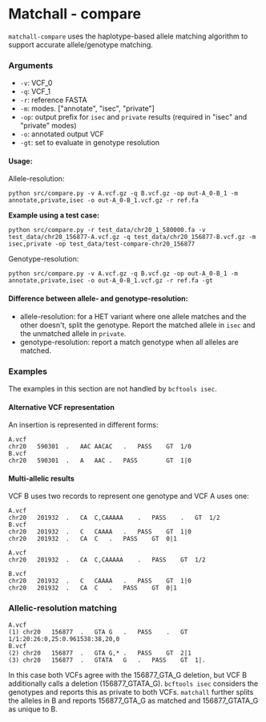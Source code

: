 # Matchall - compare

`matchall-compare` uses the haplotype-based allele matching algorithm to support accurate allele/genotype matching.

### Arguments
- `-v`: VCF_0
- `-q`: VCF_1
- `-r`: reference FASTA
- `-m`: modes. ["annotate", "isec", "private"]
- `-op`: output prefix for `isec` and `private` results (required in "isec" and "private" modes)
- `-o`: annotated output VCF
- `-gt`: set to evaluate in genotype resolution

#### Usage:

Allele-resolution:
```
python src/compare.py -v A.vcf.gz -q B.vcf.gz -op out-A_0-B_1 -m annotate,private,isec -o out-A_0-B_1.vcf.gz -r ref.fa
```

**Example using a test case:**
```
python src/compare.py -r test_data/chr20_1_580000.fa -v test_data/chr20_156877-A.vcf.gz -q test_data/chr20_156877-B.vcf.gz -m isec,private -op test_data/test-compare-chr20_156877
```

Genotype-resolution:
```
python src/compare.py -v A.vcf.gz -q B.vcf.gz -op out-A_0-B_1 -m annotate,private,isec -o out-A_0-B_1.vcf.gz -r ref.fa -gt
```

#### Difference between allele- and genotype-resolution:
- allele-resolution: for a HET variant where one allele matches and the other doesn't, split the genotype. Report the matched allele in `isec` and the unmatched allele in `private`. 
- genotype-resolution: report a match genotype when all alleles are matched.

### Examples

The examples in this section are not handled by `bcftools isec`.

#### Alternative VCF representation
An insertion is represented in different forms:
```
A.vcf
chr20	590301	.	AAC	AACAC	.	PASS	GT	1/0
B.vcf
chr20	590301	.	A	AAC	.	PASS		GT	1|0
```

#### Multi-allelic results
VCF B uses two records to represent one genotype and VCF A uses one:
```
A.vcf
chr20	201932	.	CA	C,CAAAAA	.	PASS	.	GT	1/2
B.vcf
chr20	201932	.	C	CAAAA	.	PASS	GT	1|0
chr20	201932	.	CA	C	.	PASS	GT	0|1
```

```
A.vcf
chr20	201932	.	CA	C,CAAAAA	.	PASS	GT	1/2

B.vcf
chr20	201932	.	C	CAAAA	.	PASS	GT	1|0
chr20	201932	.	CA	C	.	PASS	GT	0|1
```


### Allelic-resolution matching
```
A.vcf
(1)	chr20	156877	.	GTA	G	.	PASS	.	GT	1/1:20:26:0,25:0.961538:38,20,0
B.vcf
(2)	chr20	156877	.	GTA	G,*	.	PASS	GT	2|1
(3)	chr20	156877	.	GTATA	G	.	PASS	GT	1|.
```

In this case both VCFs agree with the 156877_GTA_G deletion, but VCF B additionally calls a deletion (156877_GTATA_G).
`bcftools isec` considers the genotypes and reports this as private to both VCFs.
`matchall` further splits the alleles in B and reports 156877_GTA_G as matched and 156877_GTATA_G as unique to B.
